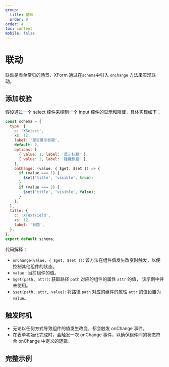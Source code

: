 ```yaml
---
group:
  title: 基础
  order: 0
order: 4
toc: content
mobile: false
---
```



# 联动

联动是表单常见的场景，XForm 通过在`schema`中引入 `onChange` 方法来实现联动。


## 添加校验

假设通过一个 select 控件来控制一个 input 控件的显示和隐藏，具体实现如下：

``` js {11-18}
const schema = {
  type: {
    c: 'XSelect',
    xs: 12,
    label: '是否展示标题',
    default: 2,
    options: [
      { value: 1, label: '展示标题' },
      { value: 2, label: '隐藏标题' },
    ],
    onChange: (value, { $get, $set }) => {
      if (value === 1) {
        $set('title', 'visible', true);
      }
      if (value === 2) {
        $set('title', 'visible', false);
      }
    },
  },
  title: {
    c: 'XTextField',
    xs: 12,
    label: '标题',
  },
};
export default schema;
```

代码解释：

* `onChange(value, { $get, $set })`: 该方法在组件值发生改变时触发，以便控制其他组件的状态。
* `value` : 当前组件的值。
* `$get(path, attr)`: 获取路径 `path` 对应的组件的属性 `attr` 的值， 该示例中并未使用。
* `$set(path, attr, value)`: 将路径 `path` 对应的组件的属性 `attr` 的值设置为 `value`。


## 触发时机

* 无论以任何方式导致组件的值发生改变，都会触发 onChange 事件。
* 在表单初始化完成时，会触发一次 onChange 事件，以确保组件间的状态符合 onChange 中定义的逻辑。

## 完整示例

<code src="./examples/linkage" compact background="#fff"></code>
